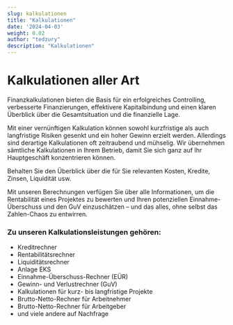```yaml
---
slug: kalkulationen
title: "Kalkulationen"
date: '2024-04-03'
weight: 0.02
author: "tedzury"
description: "Kalkulationen"
---
```


# Kalkulationen aller Art

Finanzkalkulationen bieten die Basis für ein erfolgreiches Controlling, verbesserte
Finanzierungen, effektivere Kapitalbindung und einen klaren Überblick über die
Gesamtsituation und die finanzielle Lage.

Mit einer vernünftigen Kalkulation können sowohl kurzfristige als auch langfristige
Risiken gesenkt und ein hoher Gewinn erzielt werden. Allerdings sind derartige
Kalkulationen oft zeitraubend und mühselig. Wir übernehmen sämtliche Kalkulationen in
Ihrem Betrieb, damit Sie sich ganz auf Ihr Hauptgeschäft konzentrieren können.

Behalten Sie den Überblick über die für Sie relevanten Kosten, Kredite, Zinsen, Liquidität
usw.

Mit unseren Berechnungen verfügen Sie über alle Informationen, um die Rentabilität eines
Projektes zu bewerten und Ihren potenziellen Einnahme-Überschuss und den GuV einzuschätzen
– und das alles, ohne selbst das Zahlen-Chaos zu entwirren.

### Zu unseren Kalkulationsleistungen gehören:

- Kreditrechner
- Rentabilitätsrechner
- Liquiditätsrechner
- Anlage EKS
- Einnahme-Überschuss-Rechner (EÜR)
- Gewinn- und Verlustrechner (GuV)
- Kalkulationen für kurz- bis langfristige Projekte
- Brutto-Netto-Rechner für Arbeitnehmer
- Brutto-Netto-Rechner für Arbeitgeber
- und viele andere auf Nachfrage

